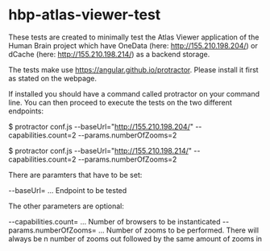 # hbp-atlas-viewer-test

These tests are created to minimally test the Atlas Viewer application of the Human Brain project which have 
OneData (here: http://155.210.198.204/) or dCache  (here: http://155.210.198.214/) as a backend storage.

The tests make use https://angular.github.io/protractor. Please install it first as stated on the webpage.

If installed you should have a command called protractor on your command line. You can then proceed to execute the tests on the two different endpoints:

$ protractor conf.js --baseUrl="http://155.210.198.204/" --capabilities.count=2 --params.numberOfZooms=2

$ protractor conf.js --baseUrl="http://155.210.198.214/" --capabilities.count=2 --params.numberOfZooms=2

There are paramters that have to be set:

--baseUrl=<Base URL>  ...  Endpoint to be tested

The other parameters are optional:

--capabilities.count=<Integer Number>  ...  Number of browsers to be instanticated
--params.numberOfZooms=<Integer Number>  ... Number of zooms to be performed. There will always be n number of zooms out followed by the same amount of zooms in 
